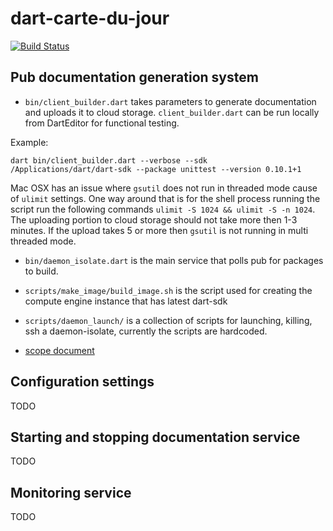 dart-carte-du-jour 
==================

[![Build Status](https://drone.io/github.com/financeCoding/dart-carte-du-jour/status.png)](https://drone.io/github.com/financeCoding/dart-carte-du-jour/latest)

Pub documentation generation system
-- 

- `bin/client_builder.dart` takes parameters to
generate documentation and uploads it to cloud storage. `client_builder.dart`
can be run locally from DartEditor for functional testing. 

Example:

```shell
dart bin/client_builder.dart --verbose --sdk
/Applications/dart/dart-sdk --package unittest --version 0.10.1+1
```

Mac OSX has an issue where `gsutil` does not run in threaded mode cause of
`ulimit` settings. One way around that is for the shell process running
the script run the following commands `ulimit -S 1024 && ulimit -S -n
1024`. The uploading portion to cloud storage should not take more then
1-3 minutes. If the upload takes 5 or more then `gsutil` is not running in
multi threaded mode. 

- `bin/daemon_isolate.dart` is the main service that polls pub for packages to
build. 

- `scripts/make_image/build_image.sh` is the script used for creating 
the compute engine instance that has latest dart-sdk

- `scripts/daemon_launch/` is a collection of scripts for
  launching, killing, ssh a daemon-isolate, currently the scripts are 
  hardcoded. 

- [scope document](https://docs.google.com/document/d/1DYeca9T-FJTePXLksqNoSrOwp8eFlnbqbLs_qGfC99o/edit)

Configuration settings
--

TODO

Starting and stopping documentation service
--

TODO

Monitoring service
--

TODO